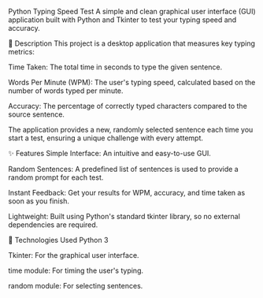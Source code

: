 Python Typing Speed Test
A simple and clean graphical user interface (GUI) application built with Python and Tkinter to test your typing speed and accuracy.

📝 Description
This project is a desktop application that measures key typing metrics:

Time Taken: The total time in seconds to type the given sentence.

Words Per Minute (WPM): The user's typing speed, calculated based on the number of words typed per minute.

Accuracy: The percentage of correctly typed characters compared to the source sentence.

The application provides a new, randomly selected sentence each time you start a test, ensuring a unique challenge with every attempt.

✨ Features
Simple Interface: An intuitive and easy-to-use GUI.

Random Sentences: A predefined list of sentences is used to provide a random prompt for each test.

Instant Feedback: Get your results for WPM, accuracy, and time taken as soon as you finish.

Lightweight: Built using Python's standard tkinter library, so no external dependencies are required.

🚀 Technologies Used
Python 3

Tkinter: For the graphical user interface.

time module: For timing the user's typing.

random module: For selecting sentences.

